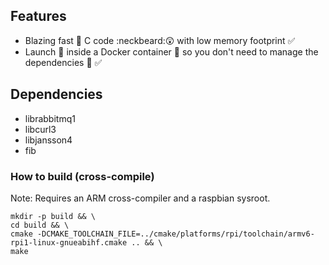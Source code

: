 ## Features
* Blazing fast :dizzy: C code :neckbeard::astonished: with low memory footprint :white_check_mark:
* Launch :rocket: inside a Docker container :whale: so you don't need to manage the dependencies :raised_hands: :white_check_mark:

## Dependencies
* librabbitmq1
* libcurl3
* libjansson4
* fib

### How to build (cross-compile)
Note: Requires an ARM cross-compiler and a raspbian sysroot.
```
mkdir -p build && \
cd build && \
cmake -DCMAKE_TOOLCHAIN_FILE=../cmake/platforms/rpi/toolchain/armv6-rpi1-linux-gnueabihf.cmake .. && \
make
```
